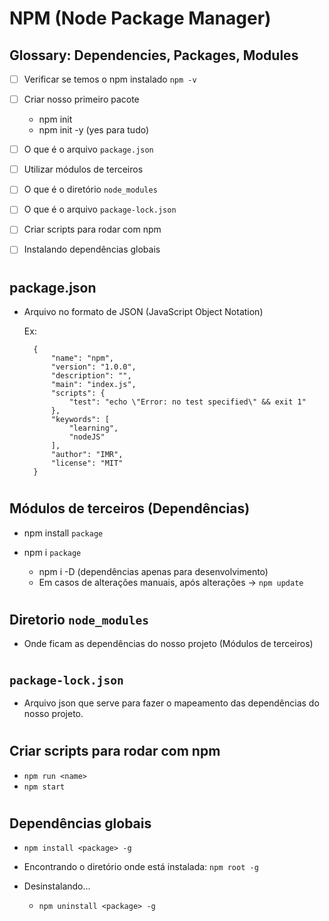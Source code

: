 # NPM (Node Package Manager)
## __Glossary: Dependencies, Packages, Modules__
* [ ] Verificar se temos o npm instalado `npm -v`
* [ ] Criar nosso primeiro pacote

    * npm init
    * npm init -y (yes para tudo)

* [ ] O que é o arquivo `package.json`
* [ ] Utilizar módulos de terceiros
* [ ] O que é o diretório `node_modules`
* [ ] O que é o arquivo `package-lock.json`
* [ ] Criar scripts para rodar com npm
* [ ] Instalando dependências globais
#
## package.json
* Arquivo no formato de JSON (JavaScript Object Notation)

    Ex:
    
        {
            "name": "npm",
            "version": "1.0.0",
            "description": "",
            "main": "index.js",
            "scripts": {
                "test": "echo \"Error: no test specified\" && exit 1"
            },
            "keywords": [
                "learning",
                "nodeJS"
            ],
            "author": "IMR",
            "license": "MIT"
        }
#
## Módulos de terceiros (Dependências)
* npm install `package`
* npm i `package`

    * npm i -D (dependências apenas para desenvolvimento)
    * Em casos de alterações manuais, após alterações -> `npm update`
#
## Diretorio `node_modules`
* Onde ficam as dependências do nosso projeto (Módulos de terceiros)
#
## `package-lock.json`
* Arquivo json que serve para fazer o mapeamento das dependências do nosso projeto.
#
## Criar scripts para rodar com npm
* `npm run <name>`
* `npm start`
#
## Dependências globais
* `npm install <package> -g`
* Encontrando o diretório onde está instalada: `npm root -g`
* Desinstalando...

    * `npm uninstall <package> -g`